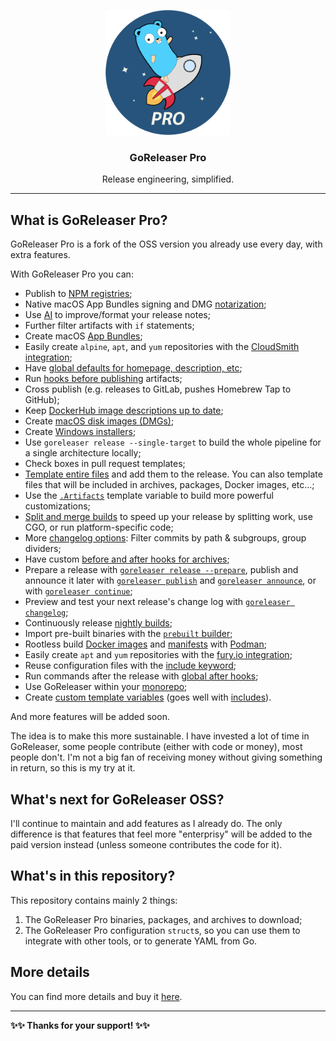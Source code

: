 <p align="center">
  <img alt="GoReleaser Logo" src="https://raw.githubusercontent.com/goreleaser/artwork/master/goreleaser-pro-round.png" height="200" />
  <h3 align="center">GoReleaser Pro</h3>
  <p align="center">Release engineering, simplified.</p>
</p>

---

## What is GoReleaser Pro?

GoReleaser Pro is a fork of the OSS version you already use every day, with
extra features.

With GoReleaser Pro you can:

- Publish to [NPM registries](https://goreleaser.com/customization/npm);
- Native macOS App Bundles signing and DMG
  [notarization](https://goreleaser.com/customization/notarize#native);
- Use [AI](https://goreleaser.com/customization/changelog#enhance-with-ai) to
  improve/format your release notes;
- Further filter artifacts with `if` statements;
- Create macOS [App Bundles](https://goreleaser.com/customization/app_bundles);
- Easily create `alpine`, `apt`, and `yum` repositories with the [CloudSmith integration](https://goreleaser.com/customization/cloudsmith);
- Have [global defaults for homepage, description, etc](https://goreleaser.com/customization/metadata);
- Run [hooks before publishing](https://goreleaser.com/customization/beforepublish) artifacts;
- Cross publish (e.g. releases to GitLab, pushes Homebrew Tap to GitHub);
- Keep [DockerHub image descriptions up to date](https://goreleaser.com/customization/dockerhub);
- Create [macOS disk images (DMGs)](https://goreleaser.com/customization/dmg);
- Create [Windows installers](https://goreleaser.com/customization/msi);
- Use `goreleaser release --single-target` to build the whole pipeline for a
  single architecture locally;
- Check boxes in pull request templates;
- [Template entire files](https://goreleaser.com/customization/templatefiles) and add them to the
  release. You can also template files that will be included in archives,
  packages, Docker images, etc...;
- Use the [`.Artifacts`](https://goreleaser.com/customization/templates/#artifacts) template
  variable to build more powerful customizations;
- [Split and merge builds](https://goreleaser.com/customization/partial) to speed up your release
  by splitting work, use CGO, or run platform-specific code;
- More [changelog options](https://goreleaser.com/customization/changelog): Filter commits by path
  & subgroups, group dividers;
- Have custom [before and after hooks for archives](https://goreleaser.com/customization/archive/);
- Prepare a release with
  [`goreleaser release --prepare`](https://goreleaser.com/cmd/goreleaser_release/), publish and
  announce it later with
  [`goreleaser publish`](https://goreleaser.com/cmd/goreleaser_publish/) and
  [`goreleaser announce`](https://goreleaser.com/cmd/goreleaser_announce/), or with
  [`goreleaser continue`](https://goreleaser.com/cmd/goreleaser_continue/);
- Preview and test your next release's change log with
  [`goreleaser changelog`](https://goreleaser.com/cmd/goreleaser_changelog/);
- Continuously release [nightly builds](https://goreleaser.com/customization/nightlies/);
- Import pre-built binaries with the
  [`prebuilt` builder](https://goreleaser.com./customization/builds.md#import-pre-built-binaries);
- Rootless build [Docker images](https://goreleaser.com./customization/docker.md#podman) and
  [manifests](https://goreleaser.com./customization/docker_manifest.md#podman) with
  [Podman](https://goreleaser.comhttps://podman.io);
- Easily create `apt` and `yum` repositories with the
  [fury.io integration](https://goreleaser.com/customization/fury/);
- Reuse configuration files with the
  [include keyword](https://goreleaser.com/customization/includes/);
- Run commands after the release with
  [global after hooks](https://goreleaser.com/customization/hooks/);
- Use GoReleaser within your [monorepo](https://goreleaser.com/customization/monorepo/);
- Create
  [custom template variables](https://goreleaser.com/customization/templates/#custom-variables)
  (goes well with [includes](https://goreleaser.com/customization/includes/)).

And more features will be added soon.

The idea is to make this more sustainable. I have invested a lot of time in
GoReleaser, some people contribute (either with code or money), most people
don't. I'm not a big fan of receiving money without giving something in return,
so this is my try at it.

## What's next for GoReleaser OSS?

I'll continue to maintain and add features as I already do. The only difference
is that features that feel more "enterprisy" will be added to the paid version
instead (unless someone contributes the code for it).

## What's in this repository?

This repository contains mainly 2 things:

1. The GoReleaser Pro binaries, packages, and archives to download;
1. The GoReleaser Pro configuration `struct`s, so you can use them to integrate
   with other tools, or to generate YAML from Go.

## More details

You can find more details and buy it [here](https://goreleaser.com/pro/).

---

**✨✨ Thanks for your support! ✨✨**
